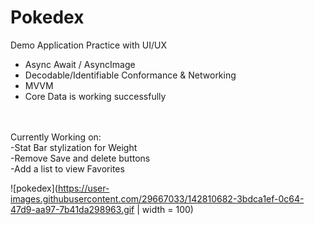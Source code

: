 # Pokedex
Demo Application
Practice with UI/UX
- Async Await / AsyncImage
- Decodable/Identifiable Conformance & Networking
- MVVM
- Core Data is working successfully
<br/>
<br/>Currently Working on: 
<br/>-Stat Bar stylization for Weight
<br/>-Remove Save and delete buttons
<br/>-Add a list to view Favorites



![pokedex](https://user-images.githubusercontent.com/29667033/142810682-3bdca1ef-0c64-47d9-aa97-7b41da298963.gif | width = 100)
